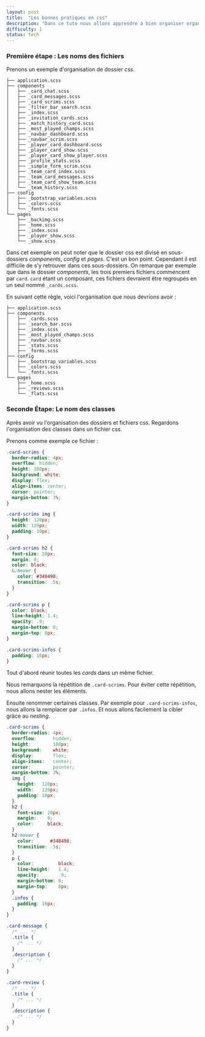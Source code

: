 ```yaml
---
layout: post
title:  "Les bonnes pratiques en css"
description: "Dans ce tuto nous allons apprendre à bien organiser organiser ses fichiers et classes css dans une application Ruby on Rails."
difficulty: 1
status: tech
---
```


### Première étape : Les noms des fichiers

Prenons un exemple d'organisation de dossier *css*.

```
├── application.scss
├── components
│   ├── _card_chat.scss
│   ├── _card_messages.scss
│   ├── _card_scrims.scss
│   ├── _filter_bar_search.scss
│   ├── _index.scss
│   ├── _invitation_cards.scss
│   ├── _match_history_card.scss
│   ├── _most_played_champs.scss
│   ├── _navbar_dashboard.scss
│   ├── _navbar_scrim.scss
│   ├── _player_card_dashboard.scss
│   ├── _player_card_show.scss
│   ├── _player_card_show_player.scss
│   ├── _profile_stats.scss
│   ├── _simple_form_scrim.scss
│   ├── _team_card_index.scss
│   ├── _team_card_messages.scss
│   ├── _team_card_show_team.scss
│   └── _team_history.scss
├── config
│   ├── _bootstrap_variables.scss
│   ├── _colors.scss
│   └── _fonts.scss
└── pages
    ├── _backimg.scss
    ├── _home.scss
    ├── _index.scss
    ├── _player_show.scss
    └── _show.scss
```

Dans cet exemple on peut noter que le dossier css est divisé en sous-dossiers *components*, *config* et *pages*. C'est un bon point. Cependant il est difficile de s'y retrouver dans ces sous-dossiers.
On remarque par exemple que dans le dossier *components*, les trois premiers fichiers commencent par `card`. `card` étant un composant, ces fichiers devraient être regroupés en un seul nommé `_cards.scss`.

En suivant cette règle, voici l'organisation que nous devrions avoir :

```
├── application.scss
├── components
│   ├── _cards.scss
│   ├── _search_bar.scss
│   ├── _index.scss
│   ├── _most_played_champs.scss
│   ├── _navbar.scss
│   ├── _stats.scss
│   ├── _forms.scss
├── config
│   ├── _bootstrap_variables.scss
│   ├── _colors.scss
│   └── _fonts.scss
└── pages
    ├── _home.scss
    ├── _reviews.scss
    └── _flats.scss
```

### Seconde Étape: Le nom des classes

Après avoir vu l'organisation des dossiers et fichiers css. Regardons l'organisation des classes dans un fichier css.

Prenons comme exemple ce fichier :

```scss
.card-scrims {
  border-radius: 4px;
  overflow: hidden;
  height: 180px;
  background: white;
  display: flex;
  align-items: center;
  cursor: pointer;
  margin-bottom: 3%;
}

.card-scrims img {
  height: 120px;
  width: 120px;
  padding: 10px;
}

.card-scrims h2 {
  font-size: 20px;
  margin: 0;
  color: black;
  &:hover {
    color: #348498;
    transition: .5s;
  }
}

.card-scrims p {
  color: black;
  line-height: 1.4;
  opacity: .9;
  margin-bottom: 0;
  margin-top: 8px;
}

.card-scrims-infos {
  padding: 16px;
}
```

Tout d'abord réunir toutes les *cards* dans un même fichier.

Nous remarquons la répétition de `.card-scrims`. Pour éviter cette répétition, nous allons nester les éléments.

Ensuite renommer certaines classes. Par exemple pour `.card-scrims-infos`, nous allons la remplacer par `.infos`. Et nous allons facilement la cibler grâce au *nesting*.

```scss
.card-scrims {
  border-radius: 4px;
  overflow:      hidden;
  height:        180px;
  background:    white;
  display:       flex;
  align-items:   center;
  cursor:        pointer;
  margin-bottom: 3%;
  img {
    height:  120px;
    width:   120px;
    padding: 10px;
  }
  h2 {
    font-size: 20px;
    margin:    0;
    color:     black;
  }
  h2:hover {
    color:      #348498;
    transition: .5s;
  }
  p {
    color:         black;
    line-height:   1.4;
    opacity:       .9;
    margin-bottom: 0;
    margin-top:    8px;
  }
  .infos {
    padding: 16px;
  }
}

.card-message {
  /* ... */
  .title {
    /* ... */
  }
  .description {
    /* ... */
  }
}

.card-review {
  /* ... */
  .title {
    /* ... */
  }
  .description {
    /* ... */
  }
}
```
